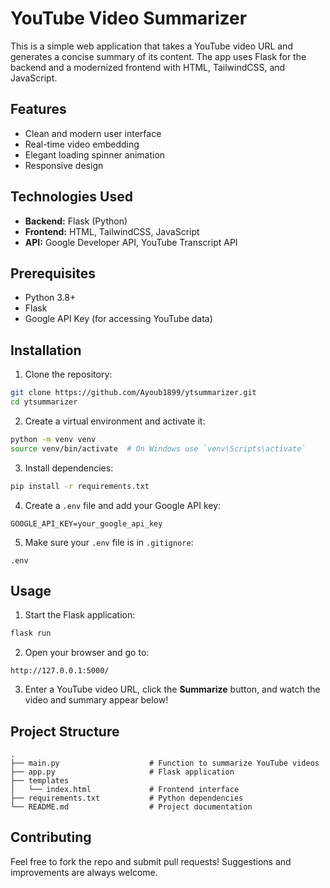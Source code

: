 # YouTube Video Summarizer

This is a simple web application that takes a YouTube video URL and generates a concise summary of its content. The app uses Flask for the backend and a modernized frontend with HTML, TailwindCSS, and JavaScript.

## Features

- Clean and modern user interface
- Real-time video embedding
- Elegant loading spinner animation
- Responsive design

## Technologies Used

- **Backend:** Flask (Python)
- **Frontend:** HTML, TailwindCSS, JavaScript
- **API:** Google Developer API, YouTube Transcript API

## Prerequisites

- Python 3.8+
- Flask
- Google API Key (for accessing YouTube data)

## Installation

1. Clone the repository:

```bash
git clone https://github.com/Ayoub1899/ytsummarizer.git
cd ytsummarizer
```

2. Create a virtual environment and activate it:

```bash
python -m venv venv
source venv/bin/activate  # On Windows use `venv\Scripts\activate`
```

3. Install dependencies:

```bash
pip install -r requirements.txt
```

4. Create a `.env` file and add your Google API key:

```
GOOGLE_API_KEY=your_google_api_key
```

5. Make sure your `.env` file is in `.gitignore`:

```
.env
```

## Usage

1. Start the Flask application:

```bash
flask run
```

2. Open your browser and go to:

```
http://127.0.0.1:5000/
```

3. Enter a YouTube video URL, click the **Summarize** button, and watch the video and summary appear below!

## Project Structure

```
.
├── main.py                    # Function to summarize YouTube videos
├── app.py                     # Flask application
├── templates
│   └── index.html             # Frontend interface
├── requirements.txt           # Python dependencies
└── README.md                  # Project documentation
```

## Contributing

Feel free to fork the repo and submit pull requests! Suggestions and improvements are always welcome.

